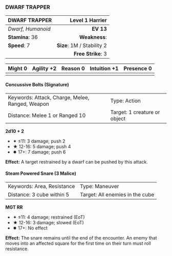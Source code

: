 ### DWARF TRAPPER

| DWARF TRAPPER     |        **Level 1 Harrier** |
| :---------------- | -------------------------: |
| *Dwarf, Humanoid* |                  **EV 13** |
| **Stamina**: 36   |              **Weakness**: |
| **Speed**: 7      | **Size**: 1M / Stability 2 |
|                   |         **Free Strike**: 3 |

| **Might** 0 | **Agility** +2 | **Reason** 0 | **Intuition** +1 | **Presence** 0 |
| ----------- | -------------- | ------------ | ---------------- | -------------- |
|             |                |              |                  |                |

#### Concussive Bolts (Signature)

|                                                 |                              |
| :---------------------------------------------- | :--------------------------- |
| Keywords: Attack, Charge, Melee, Ranged, Weapon | Type: Action                 |
| Distance: Melee 1 or Ranged 10                  | Target: 1 creature or object |

**2d10 + 2**

- ✦ ≤11: 3 damage; push 2
- ★ 12-16: 5 damage; push 4
- ✸ 17+: 7 damage; push 6

**Effect:** A target restrained by a dwarf can be pushed by this attack.

#### Steam Powered Snare (3 Malice)

|                            |                                 |
| :------------------------- | :------------------------------ |
| Keywords: Area, Resistance | Type: Maneuver                  |
| Distance: 3 cube within 5  | Target: All enemies in the cube |

**MGT RR**

- ✦ ≤11: 4 damage; restrained (EoT)
- ★ 12-16: 3 damage; slowed (EoT)
- ✸ 17+: No effect

**Effect:** The snare remains until the end of the encounter. An enemy that moves into an affected square for the first time on their turn must roll resistance.
